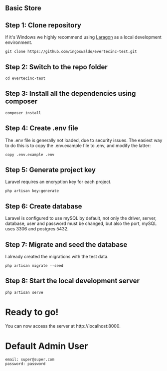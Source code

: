 ## Basic Store

## Step 1: Clone repository

If it's Windows we highly recommend using [Laragon](https://laragon.org/) as a local development environment.

```
git clone https://github.com/ingoswaldo/evertecinc-test.git
```

## Step 2: Switch to the repo folder

```
cd evertecinc-test
```

## Step 3: Install all the dependencies using composer

```
composer install
```

## Step 4: Create .env file

The .env file is generally not loaded, due to security issues. The easiest way to do this is to copy the .env.example file to .env, and modify the latter:

```
copy .env.example .env
```

## Step 5: Generate project key

Laravel requires an encryption key for each project.

```
php artisan key:generate
```

## Step 6: Create database

Laravel is configured to use mySQL by default, not only the driver, server, database, user and password must be changed, but also the port, mySQL uses 3306 and postgres 5432.

## Step 7: Migrate and seed the database

I already created the migrations with the test data.

```
php artisan migrate --seed
```

## Step 8: Start the local development server

```
php artisan serve
```

# Ready to go!

You can now access the server at http://localhost:8000.

# Default Admin User

```
email: super@super.com
password: password
```